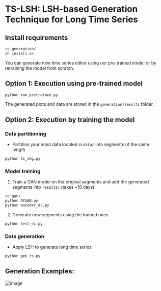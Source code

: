 # TS-LSH: LSH-based Generation Technique for Long Time Series




## Install requirements

```bash
cd generation/
sh install.sh
```

You can generate new time series either using our pre-trained model or by retraining the model from scratch.  


## Option 1: Execution using pre-trained model      

```bash
python run_pretrained.py
```
The generated plots and data are stored in the `generation/results` folder.

## Option 2: Execution by training the model

  
### Data partitioning

- Partition your input data located in `data/` into segments of the same length

```bash
python ts_seg.py
```

### Model training

1. Train a GAN model on the original segments and add the generated segments into `results/` (takes ~10 days) 

```bash
cd gan/
python DCGAN.py
python encoder_dc.py
```

2. Generate new segments using the trained ones 
```bash
python test_dc.py
```

### Data generation

- Apply LSH to generate long time series 

```bash
python gen_ts.py
```
## Generation Examples:

![image](https://github.com/eXascaleInfolab/TSM-Bench/assets/15266242/13d8c2f9-fdbf-495f-aaf9-7f5ec0999470)



